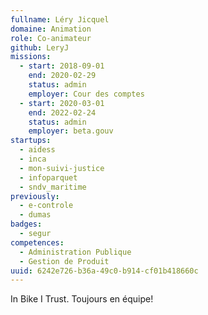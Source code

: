 ```yaml
---
fullname: Léry Jicquel
domaine: Animation
role: Co-animateur
github: LeryJ
missions:
  - start: 2018-09-01
    end: 2020-02-29
    status: admin
    employer: Cour des comptes
  - start: 2020-03-01
    end: 2022-02-24
    status: admin
    employer: beta.gouv
startups:
  - aidess
  - inca
  - mon-suivi-justice
  - infoparquet
  - sndv_maritime
previously:
  - e-controle
  - dumas
badges:
  - segur
competences:
  - Administration Publique
  - Gestion de Produit
uuid: 6242e726-b36a-49c0-b914-cf01b418660c
---
```

In Bike I Trust. Toujours en équipe!